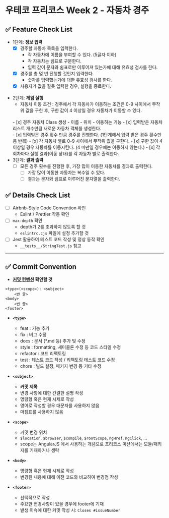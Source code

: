 # 우테코 프리코스 Week 2 - 자동차 경주

## ✅ Feature Check List

- 1단계: **정보 입력**
  - [x] 경주할 자동차 목록을 입력한다.
    - 각 자동차에 이름을 부여할 수 있다. (5글자 이하)
    - 각 자동차는 쉼표로 구분한다.
    - 입력 값이 문자와 쉼표로만 이루어져 있는가에 대해 유효성 검사를 한다.
  - [x] 경주를 총 몇 번 진행할 것인지 입력한다.
    - 숫자를 입력했는가에 대한 유효성 검사를 한다.
  - [x] 사용자가 값을 잘못 입력한 경우, 실행을 종료한다.
  </br>
- 2단계: **게임 실행**
  - 자동차 이동 조건 : 경주에서 각 자동차가 이동하는 조건은 0-9 사이에서 무작위 값을 구한 후, 구한 값이 4 이상일 경우 자동차가 이동할 수 있다.
  </br>
  - [x] 경주 자동차 Class 생성
    - 이름
    - 위치
    - 이동하는 기능
  - [x] 입력받은 자동차 리스트 개수만큼 새로운 자동차 객체를 생성한다.
  </br>
  - [x] 입력받은 경주 횟수 만큼 경주를 진행한다. (1단계에서 입력 받은 경주 횟수만큼 반복)
    - [x] 각 자동차 별로 0-9 사이에서 무작위 값을 구한다.
    - [x] 구한 값이 4 이상일 경우 자동차를 이동시킨다. (4 미만일 경우에는 이동하지 않는다.)
  - [x] 각 회차마다 실행 결과(이동 상태)를 각 자동차 별로 출력한다.
  </br>
- 3단계: **결과 출력**
  - [ ] 모든 경주 횟수를 진행한 후, 가장 많이 이동한 자동차를 결과로 출력한다.
    - [ ] 가장 많이 이동한 자동차는 복수일 수 있다.
    - [ ] 결과는 문자와 쉼표로 이루어진 문자열을 출력한다.

## ✅ Details Check List

- [ ] Airbnb-Style Code Convention 확인
  - Eslint / Prettier 작동 확인
- [ ] `max-depth` 확인
  - depth가 2를 초과하지 않도록 할 것
  - `eslintrc.cjs` 파일에 설정 추가할 것
- [ ] Jest 활용하여 테스트 코드 작성 및 정상 동작 확인
  - `__tests__/StringTest.js` 참고

---

## ✅ Commit Convention

- **[커밋 컨벤션](https://gist.github.com/stephenparish/9941e89d80e2bc58a153) 확인할 것**

```
<type>(<scope>): <subject>
    <빈 줄>
<body>
    <빈 줄>
<footer>
```

- **`<type>`**

  - feat : 기능 추가
  - fix : 버그 수정
  - docs : 문서 (\*.md 등) 추가 및 수정
  - style : formatting, 세미콜론 수정 등 코드 스타일 수정
  - refactor : 코드 리팩토링
  - test : 테스트 코드 작성 / 리팩토링 테스트 코드 수정
  - chore : 빌드 설정, 패키지 변경 등 기타 수정

- **`<subject>`**

  - **커밋 제목**
  - 변경 사항에 대한 간결한 설명 작성
  - 명령형 혹은 현재 시제로 작성
  - 영어로 작성할 경우 대문자를 사용하지 않음
  - 마침표를 사용하지 않음

- **`<scope>`**

  - 커밋 변경 위치
  - `$location`, `$browser`, `$compile`, `$rootScope`, `ngHref`, `ngClick`, ...
  - scope는 AngularJS 에서 사용하는 개념으로 프리코스 미션에서는 모듈/패키지를 기재하거나 생략

- **`<body>`**

  - 명령형 혹은 현재 시제로 작성
  - 변경된 내용에 대해 이전 코드와 비교하여 변경점 작성

- **`<footer>`**
  - 선택적으로 작성
  - 주요한 변경사항이 있을 경우에 footer에 기재
  - 발생 이슈에 대한 커밋 작성 시: `Closes #issueNumber`
